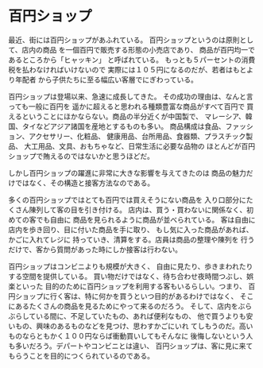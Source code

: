 # 百円ショップ

最近、街には百円ショップがあふれている。
百円ショップというのは原則として、店内の商品
を一個百円で販売する形態の小売店であり、
商品が百円均一であるところから「ヒャッキン」
と呼ばれている。
もっとも５パーセントの消費税を払わなければいけないので
実際には１０５円になるのだが、若者はもとより年配者
から子供たちに至る幅広い客層でにぎわっている。

百円ショップは登場以来、急速に成長してきた。
その成功の理由は、なんと言っても一般に百円を
遥かに超えると思われる種類豊富な商品がすべて百円で
買えるということにほかならない。商品の半分近くが中国製で、
マレーシア、韓国、タイなどアジア諸国を産地とするものも多い。
商品構成は食品、ファッション、アクセサリー、化粧品、
健康用品、台所用品、食器類、プラスチック製品、
大工用品、文具、おもちゃなど、日常生活に必要な品物の
ほとんどが百円ショップで賄えるのではないかと思うほどだ。

しかし百円ショップの躍進に非常に大きな影響を与えてきたのは
商品の魅力だけではなく、その構造と接客方法なのである。

多くの百円ショップではとても百円では買えそうにない商品を
入り口部分にたくさん陳列して客の目を引き付ける。
店内は、買う・買わないに関係なく、初めての客でも自由に
商品を見られるように商品が並べられている。
客は自由に店内を歩き回り、目に付いた商品を手に取り、
もし気に入った商品があれば、かごに入れてレジに
持っていき、清算をする。店員は商品の整理や陳列を
行うだけで、客から質問があった時にしか接客は行わない。

百円ショップはコンビニよりも規模が大きく、
自由に見たり、歩きまわれたりする空間を提供している。
買い物だけではなく、待ち合わせ夜時間つぶし、娯楽といった
目的のために百円ショップを利用する客もいるらしい。つまり、
百円ショップに行く客は、特に何かを買うといつ目的があるわけではなく、
そこにあるたくさんの商品を見るためにやって来るのだろう。
そして、店内をぶらぶらしている間に、不足していたもの、あれば便利なもの、
他で買うよりも安いもの、興味のあるものなどを見つけ、思わすかごにいれ
てしもうのだ。高いものならともかく１００円ならば衝動買いしてもそんなに
後悔しないという人も多いだろう。デパートやコンビニとは違い、
百円ショップは、客に見に来てもらうことを目的につくられているのである。